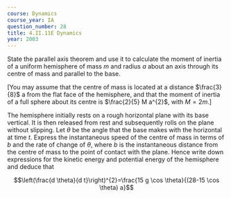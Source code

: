 ```yaml
---
course: Dynamics
course_year: IA
question_number: 28
title: 4.II.11E Dynamics
year: 2003
---
```



State the parallel axis theorem and use it to calculate the moment of inertia of a uniform hemisphere of mass $m$ and radius $a$ about an axis through its centre of mass and parallel to the base.

[You may assume that the centre of mass is located at a distance $\frac{3}{8}$ a from the flat face of the hemisphere, and that the moment of inertia of a full sphere about its centre is $\frac{2}{5} M a^{2}$, with $M=2 m$.]

The hemisphere initially rests on a rough horizontal plane with its base vertical. It is then released from rest and subsequently rolls on the plane without slipping. Let $\theta$ be the angle that the base makes with the horizontal at time $t$. Express the instantaneous speed of the centre of mass in terms of $b$ and the rate of change of $\theta$, where $b$ is the instantaneous distance from the centre of mass to the point of contact with the plane. Hence write down expressions for the kinetic energy and potential energy of the hemisphere and deduce that

$$\left(\frac{d \theta}{d t}\right)^{2}=\frac{15 g \cos \theta}{(28-15 \cos \theta) a}$$